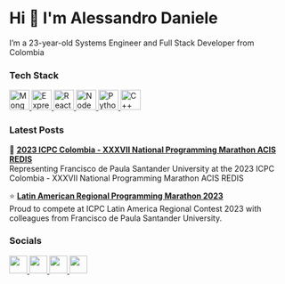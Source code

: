 # Hi 👋 I'm Alessandro Daniele

 I’m a 23-year-old Systems Engineer and Full Stack Developer from Colombia

### Tech Stack


<p align="left">
<a href="https://www.mongodb.com/" target="_blank" rel="noreferrer">
  <img
    src="https://raw.githubusercontent.com/danielcranney/readme-generator/main/public/icons/skills/mongodb-colored.svg"
    width="36"
    height="36"
    alt="MongoDB" />
</a>
<a href="https://expressjs.com/" target="_blank" rel="noreferrer">
  <img
    src="https://raw.githubusercontent.com/danielcranney/readme-generator/main/public/icons/skills/express-colored.svg"
    width="36"
    height="36"
    alt="Express" />
</a>
<a href="https://react.dev/" target="_blank" rel="noreferrer">
  <img
    src="https://raw.githubusercontent.com/danielcranney/readme-generator/main/public/icons/skills/react-colored.svg"
    width="36"
    height="36"
    alt="React" />
</a>
<a href="https://nodejs.org/" target="_blank" rel="noreferrer">
  <img
    src="https://raw.githubusercontent.com/danielcranney/readme-generator/main/public/icons/skills/nodejs-colored.svg"
    width="36"
    height="36"
    alt="NodeJS" />
</a>
<a href="https://www.python.org/" target="_blank" rel="noreferrer">
  <img
    src="https://raw.githubusercontent.com/danielcranney/readme-generator/main/public/icons/skills/python-colored.svg"
    width="36"
    height="36"
    alt="Python" />
</a>
<a
  href="https://docs.microsoft.com/en-us/cpp/?view=msvc-170"
  target="_blank"
  rel="noreferrer"
>
  <img
    src="https://raw.githubusercontent.com/danielcranney/readme-generator/main/public/icons/skills/cplusplus-colored.svg"
    width="36"
    height="36"
    alt="C++" />
</a>

</p>

### Latest Posts
<p> 🚀
<a href="https://www.linkedin.com/feed/update/urn:li:activity:7105400206824747009/" target="_blank" rel="noreferrer"><strong>2023 ICPC Colombia - XXXVII National Programming Marathon ACIS REDIS</strong></a>
<br>Representing Francisco de Paula Santander University at the 2023 ICPC Colombia - XXXVII National Programming Marathon ACIS REDIS</p>

<p> ⭐
<a href="https://www.linkedin.com/feed/update/urn:li:activity:7124913572958134272/" target="_blank" rel="noreferrer"><strong>Latin American Regional Programming Marathon 2023</strong></a>
<br>Proud to compete at ICPC Latin America Regional Contest 2023 with colleagues from Francisco de Paula Santander University.
</p>




### Socials

<p align="left"> <a href="https://www.github.com/AlessandroDani" target="_blank" rel="noreferrer"> <picture> <source media="(prefers-color-scheme: dark)" srcset="https://raw.githubusercontent.com/danielcranney/readme-generator/main/public/icons/socials/github-dark.svg" /> <source media="(prefers-color-scheme: light)" srcset="https://raw.githubusercontent.com/danielcranney/readme-generator/main/public/icons/socials/github.svg" /> <img src="https://raw.githubusercontent.com/danielcranney/readme-generator/main/public/icons/socials/github.svg" width="32" height="32" /> </picture> </a> <a href="https://www.linkedin.com/in/alessandro-umberto-daniele-saltarin-aa9b82252/" target="_blank" rel="noreferrer"> <picture> <source media="(prefers-color-scheme: dark)" srcset="https://raw.githubusercontent.com/danielcranney/readme-generator/main/public/icons/socials/linkedin-dark.svg" /> <source media="(prefers-color-scheme: light)" srcset="https://raw.githubusercontent.com/danielcranney/readme-generator/main/public/icons/socials/linkedin.svg" /> <img src="https://raw.githubusercontent.com/danielcranney/readme-generator/main/public/icons/socials/linkedin.svg" width="32" height="32" /> </picture> </a> <a href="https://www.x.com/SandroDaniele07" target="_blank" rel="noreferrer"> <picture> <source media="(prefers-color-scheme: dark)" srcset="https://raw.githubusercontent.com/danielcranney/readme-generator/main/public/icons/socials/twitter-dark.svg" /> <source media="(prefers-color-scheme: light)" srcset="https://raw.githubusercontent.com/danielcranney/readme-generator/main/public/icons/socials/twitter.svg" /> <img src="https://raw.githubusercontent.com/danielcranney/readme-generator/main/public/icons/socials/twitter.svg" width="32" height="32" /> </picture> </a> <a href="https://www.threads.net/@danielealessandro07" target="_blank" rel="noreferrer"> <picture> <source media="(prefers-color-scheme: dark)" srcset="https://raw.githubusercontent.com/danielcranney/readme-generator/main/public/icons/socials/threads-dark.svg" /> <source media="(prefers-color-scheme: light)" srcset="https://raw.githubusercontent.com/danielcranney/readme-generator/main/public/icons/socials/threads.svg" /> <img src="https://raw.githubusercontent.com/danielcranney/readme-generator/main/public/icons/socials/threads.svg" width="32" height="32" /> </picture> </a></p>
